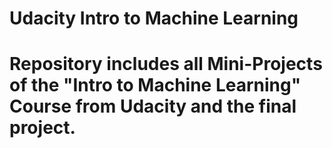 # Udacity Intro to Machine Learning
# Repository includes all Mini-Projects of the "Intro to Machine Learning" Course from Udacity and the final project.
